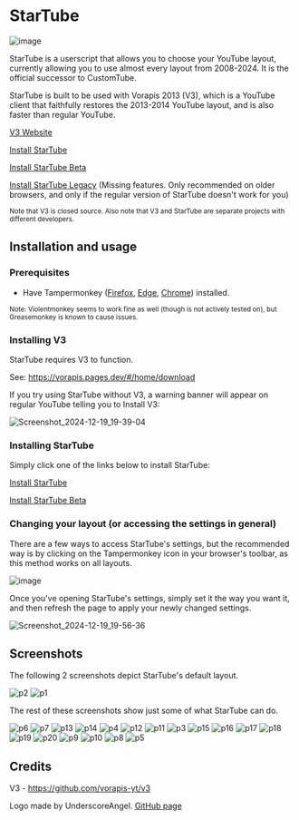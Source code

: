 # StarTube

![image](https://github.com/user-attachments/assets/4d557c60-c1b6-46f8-a671-0cc0a6a15809)

StarTube is a userscript that allows you to choose your YouTube layout, currently allowing you to use almost every layout from 2008-2024. It is the official successor to CustomTube.

StarTube is built to be used with Vorapis 2013 (V3), which is a YouTube client that faithfully restores the 2013-2014 YouTube layout, and is also faster than regular YouTube.

[V3 Website](https://vorapis.pages.dev/#/)

[Install StarTube](https://github.com/lightbeam24/StarTube/raw/refs/heads/main/StarTube.user.js)

[Install StarTube Beta](https://github.com/lightbeam24/StarTube/raw/refs/heads/main/StarTube%20Beta.user.js)

[Install StarTube Legacy](https://github.com/lightbeam24/StarTube/raw/refs/heads/main/StarTube%20Legacy.user.js) (Missing features. Only recommended on older browsers, and only if the regular version of StarTube doesn't work for you)

<sub>Note that V3 is closed source. Also note that V3 and StarTube are separate projects with different developers.</sub>

## Installation and usage

### Prerequisites

- Have Tampermonkey ([Firefox](https://addons.mozilla.org/en-CA/firefox/addon/tampermonkey/), [Edge](https://microsoftedge.microsoft.com/addons/detail/iikmkjmpaadaobahmlepeloendndfphd), [Chrome](https://chromewebstore.google.com/detail/tampermonkey/dhdgffkkebhmkfjojejmpbldmpobfkfo)) installed.

<sub>Note: Violentmonkey seems to work fine as well (though is not actively tested on), but Greasemonkey is known to cause issues.</sub>

### Installing V3

StarTube requires V3 to function.

See: https://vorapis.pages.dev/#/home/download

If you try using StarTube without V3, a warning banner will appear on regular YouTube telling you to Install V3:

![Screenshot_2024-12-19_19-39-04](https://github.com/user-attachments/assets/37bbfe54-4e98-49b4-ae9c-07dd2ca0c4ea)

### Installing StarTube

Simply click one of the links below to install StarTube:

[Install StarTube](https://github.com/lightbeam24/StarTube/raw/refs/heads/main/StarTube.user.js)

[Install StarTube Beta](https://github.com/lightbeam24/StarTube/raw/refs/heads/main/StarTube%20Beta.user.js)

### Changing your layout (or accessing the settings in general)

There are a few ways to access StarTube's settings, but the recommended way is by clicking on the Tampermonkey icon in your browser's toolbar, as this method works on all layouts.

![image](https://github.com/user-attachments/assets/36473ecb-f4c4-45b3-a48a-4f459576d468)

Once you've opening StarTube's settings, simply set it the way you want it, and then refresh the page to apply your newly changed settings.

![Screenshot_2024-12-19_19-56-36](https://github.com/user-attachments/assets/86957431-146e-4d3a-a830-f356f776d414)

## Screenshots

The following 2 screenshots depict StarTube's default layout.

![p2](https://github.com/user-attachments/assets/654e6049-8c46-47c8-911f-bb3f9ab073d3)
![p1](https://github.com/user-attachments/assets/767b5534-edea-433e-93c5-d355ae8fe087)

The rest of these screenshots show just some of what StarTube can do.

![p6](https://github.com/user-attachments/assets/dc35e019-f45e-47f7-9761-9c24567c21ad)
![p7](https://github.com/user-attachments/assets/87b3c4a1-8f6b-4940-8d5d-cf8529f8b634)
![p13](https://github.com/user-attachments/assets/59719f75-9498-4fe2-b187-2fbf10ab937b)
![p14](https://github.com/user-attachments/assets/5386537a-3657-48ef-a0dd-606490d49a31)
![p4](https://github.com/user-attachments/assets/2b2b55f4-5dd0-4edc-b5c7-f521e54d885d)
![p12](https://github.com/user-attachments/assets/e829c966-69e7-4f01-a48a-007ff639da4e)
![p11](https://github.com/user-attachments/assets/92f438c2-6dee-4275-ab18-630b2b261915)
![p3](https://github.com/user-attachments/assets/95dd6621-d066-4498-bf8d-804921a00f1d)
![p15](https://github.com/user-attachments/assets/4c0b5228-fc77-4c94-9433-225aac4403b7)
![p16](https://github.com/user-attachments/assets/401051ce-7a5e-467f-9c75-75e1f46c1e69)
![p17](https://github.com/user-attachments/assets/8f3b7ae0-20f2-457b-8fb7-0117ee5894cf)
![p18](https://github.com/user-attachments/assets/088f4e26-0326-4b87-a711-ab991f01a655)
![p19](https://github.com/user-attachments/assets/3dfbd398-8e44-447f-b732-ef809cd6e9c9)
![p20](https://github.com/user-attachments/assets/a45abdc6-fed9-4a20-9738-5dd53d298854)
![p9](https://github.com/user-attachments/assets/b5ff9609-d415-4923-a190-e97d93440222)
![p10](https://github.com/user-attachments/assets/b61db83e-716c-46a0-9554-3d1a74e86308)
![p8](https://github.com/user-attachments/assets/7dccefc8-1d26-45c6-8256-30aab5981816)
![p5](https://github.com/user-attachments/assets/dd753baa-7024-4831-bce9-36aef40e02db)

## Credits

V3 - https://github.com/vorapis-yt/v3

Logo made by UnderscoreAngel. [GitHub page](https://github.com/UnderscoreAngel)
